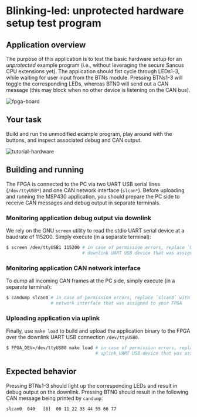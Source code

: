 # Blinking-led: unprotected hardware setup test program

## Application overview

The purpose of this application is to test the basic hardware setup for an
_unprotected_ example program (i.e., without leveraging the secure Sancus CPU
extensions yet). The application should fist cycle through LEDs1-3, while
waiting for user input from the BTNs module. Pressing BTNs1-3 will toggle the
corresponding LEDs, whereas BTN0 will send out a CAN message (this may block
when no other device is listening on the CAN bus).

![fpga-board](https://distrinet.cs.kuleuven.be/software/sancus/images/dsn18-fpga.jpg)

## Your task

Build and run the unmodified example program, play around with
the buttons, and inspect associated debug and CAN output.

![tutorial-hardware](https://distrinet.cs.kuleuven.be/software/sancus/images/dsn18-hardware.png)

## Building and running

The FPGA is connected to the PC via two UART USB serial lines (`/dev/ttyUSB*`) and
one CAN network interface (`slcan*`).
Before uploading and running the MSP430 application, you should prepare the PC
side to receive CAN messages and debug output in separate terminals.

### Monitoring application debug output via downlink

We rely on the GNU `screen` utility to read the stdio UART serial device at a baudrate of 115200.
Simply execute (in a separate terminal):

```bash
$ screen /dev/ttyUSB1 115200 # in case of permission errors, replace `USB1` with the
                             # downlink UART USB device that was assigned to your FPGA
```

### Monitoring application CAN network interface

To dump all incoming CAN frames at the PC side, simply execute (in a separate
terminal):

```bash
$ candump slcan0 # in case of permission errors, replace `slcan0` with the CAN
                 # network interface that was assigned to your FPGA
```

### Uploading application via uplink

Finally, use `make load` to build and upload the application binary to the FPGA
over the downlink UART USB connection `/dev/ttyUSB0`.

```bash
$ FPGA_DEV=/dev/ttyUSB0 make load # in case of permission errors, replace `USB0` with the
                                  # uplink UART USB device that was assigned to your FPGA
```

## Expected behavior

Pressing BTNs1-3 should light up the corresponding LEDs and result in debug
output on the downlink. Pressing BTN0 should result in the following CAN
message being printed by `candump`:

```
slcan0  040   [8]  00 11 22 33 44 55 66 77
```
